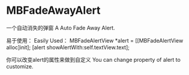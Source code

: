 # MBFadeAwayAlert
一个自动消失的弹窗
A Auto Fade Away Alert.

易于使用：
Easily Used：
MBFadeAlertView *alert = [[MBFadeAlertView alloc]init];
[alert showAlertWith:self.textView.text];

你可以改变alert的属性来做到自定义
You can change property of alert to customize.

